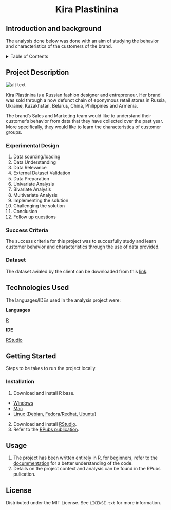 <h1 style = "text-align: center" >Kira Plastinina</h1>  

## Introduction and background

The analysis done below was done with an aim of studying the behavior and characteristics of the customers of the brand.

<!-- TABLE OF CONTENTS -->
<details>
  <summary>Table of Contents</summary>
  <ol>
    <li>
      <a href="#project-description">Project Description</a>
      <ul>
        <li><a href="#experimental-design">Experimental Design</a></li>
        <li><a href="#sucess-criteria">Success Criteria</a></li>
        <li><a href="#dataset">Dataset</a></li>
      </ul>
    </li>
    <li>
      <a href="#technologies-used">Technologies Used</a></li>
    <li>
      <a href="#getting-started">Getting Started</a>
      <ul>
        <li><a href="#installation">Installation</a></li>
      </ul>
    </li>
    <li><a href="#usage">Usage</a></li>
    <li><a href="#license">License</a></li>
  </ol>
</details>

<!-- PROJECT DESCRIPTION -->

## Project Description

![alt text](https://i.industry-fashion.com/images/013/image-38023.jpg)

Kira Plastinina is a Russian fashion designer and entrepreneur. Her brand was sold through a now defunct chain of eponymous retail stores in Russia, Ukraine, Kazakhstan, Belarus, China, Philippines and Armenia.

The brand’s Sales and Marketing team would like to understand their customer’s behavior from data that they have collected over the past year. More specifically, they would like to learn the characteristics of customer groups.
<!-- EXPERIMENTAL DESIGN -->

### Experimental Design

1. Data sourcing/loading
2. Data Understanding
3. Data Relevance
4. External Dataset Validation
5. Data Preparation
6. Univariate Analysis
7. Bivariate Analysis
8. Multivariate Analysis
9. Implementing the solution
10. Challenging the solution
11. Conclusion
12. Follow up questions

<!-- SUCCESS CRITERIA-->

### Success Criteria

The success criteria for this project was to succesfully study and learn customer behavior and characteristics through the use of data provided.

<!-- DATASET -->

### Dataset

The dataset avialed by the client can be downloaded from this [link](http://bit.ly/EcommerceCustomersDataset').

<!-- TECHNOLOGIES USED -->

## Technologies Used

The languages/IDEs used in the analysis project were:

**Languages**

[R](https://www.rdocumentation.org/)

**IDE**

[RStudio](https://www.rstudio.com/)

<!-- GETTING STARTED -->

## Getting Started

Steps to be takes to run the project locally.

### Installation

1. Download and install R base.

- [Windows](https://cran.r-project.org/bin/windows/base/)
- [Mac](https://cran.r-project.org/bin/macosx/)
- [Linux (Debian, Fedora/Redhat, Ubuntu)](https://cran.r-project.org/)

2. Download and install [RStudio](https://www.rstudio.com/products/rstudio/download/).
3. Refer to the [RPubs publication](http://rpubs.com/deborah_masibo/908054).

<!-- USAGE EXAMPLES -->

## Usage

1. The project has been written entirely in R, for beginners, refer to the [docummentation](https://www.rdocumentation.org/) for a better understanding of the code.
2. Details on the project context and analysis can be found in the RPubs pulication.

<!-- LICENSE -->

## License

Distributed under the MIT License. See `LICENSE.txt` for more information.